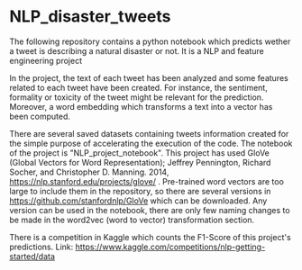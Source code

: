 # NLP_disaster_tweets
The following repository contains a python notebook which predicts wether a tweet is describing a natural disaster or not. It is a NLP and feature engineering project

In the project, the text of each tweet has been analyzed and some features related to each tweet have been created. For instance, the sentiment, formality or toxicity of the tweet might be relevant for the prediction. Moreover, a word embedding which transforms a text into a vector has been computed.

There are several saved datasets containing tweets information created for the simple purpose of accelerating the execution of the code. The notebook of the project is "NLP_project_notebook".
This project has used GloVe (Global Vectors for Word Representation); Jeffrey Pennington, Richard Socher, and Christopher D. Manning. 2014, https://nlp.stanford.edu/projects/glove/ . Pre-trained word vectors are too large to include them in the repository, so there are several versions in https://github.com/stanfordnlp/GloVe which can be downloaded. Any version can be used in the notebook, there are only few naming changes to be made in the word2vec (word to vector) transformation section.

There is a competition in Kaggle which counts the F1-Score of this project's predictions. Link: https://www.kaggle.com/competitions/nlp-getting-started/data


